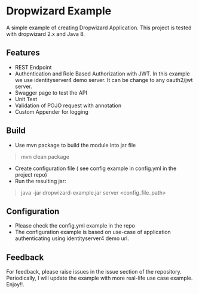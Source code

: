 # Dropwizard Example

A simple example of creating Dropwizard Application. This project is tested with dropwizard 2.x and Java 8.

## Features
- REST Endpoint
- Authentication and Role Based Authorization with JWT. In this example we use identityserver4 demo server. It can be change to any oauth2/jwt server.
- Swagger page to test the API
- Unit Test
- Validation of POJO request with annotation
- Custom Appender for logging


## Build
- Use mvn package to build the module into jar file
> mvn clean package

- Create configuration file ( see config example in config.yml in the project repo)
- Run the resulting jar:

> java -jar dropwizard-example.jar server <config_file_path>


## Configuration
- Please check the config.yml example in the repo
- The configuration example is based on use-case of application authenticating using identityserver4 demo url.

## Feedback
For feedback, please raise issues in the issue section of the repository. Periodically, I will update the example with more real-life use case example. Enjoy!!.

